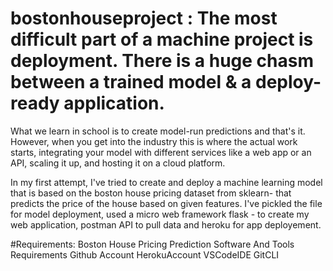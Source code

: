 # bostonhouseproject : The most difficult part of a machine project is deployment. There is a huge chasm between a trained model & a deploy-ready application.

What we learn in school is to create model-run predictions and that's it. However, when you get into the industry this is where the actual work starts, integrating your model with different services like a web app or an API, scaling it up, and hosting it on a cloud platform.

In my first attempt, I've tried to create and deploy a machine learning model that is based on the boston house pricing dataset from sklearn- that predicts the price of the house based on given features. I've pickled the file for model deployment, used a micro web framework flask - to create my web application, postman API to pull data and heroku for app deployement.

#Requirements:
Boston House Pricing Prediction
Software And Tools Requirements
Github Account
HerokuAccount
VSCodeIDE
GitCLI
